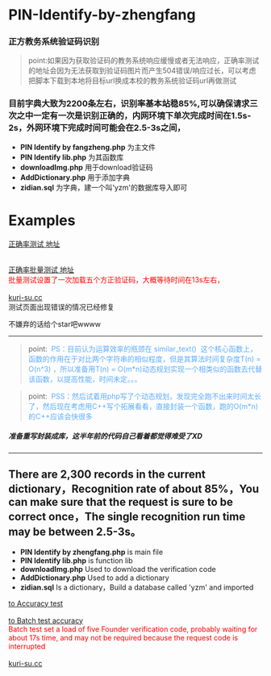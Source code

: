 

# PIN-Identify-by-zhengfang
### 正方教务系统验证码识别
	
>point:如果因为获取验证码的教务系统响应缓慢或者无法响应，正确率测试的地址会因为无法获取到验证码图片而产生504错误/响应过长，可以考虑把脚本下载到本地将目标url换成本校的教务系统验证码url再做测试

### 目前字典大致为2200条左右，识别率基本站稳85%,可以确保请求三次之中一定有一次是识别正确的，内网环境下单次完成时间在1.5s-2s，外网环境下完成时间可能会在2.5-3s之间，
* <b>PIN Identify by fangzheng.php</b> 为主文件<br/>
* <b>PIN Identify lib.php</b> 为其函数库<br/>
* <b>downloadImg.php</b> 用于download验证码<br/>
* <b>AddDictionary.php</b> 用于添加字典<br/>
* <b>zidian.sql</b> 为字典，建一个叫'yzm'的数据库导入即可<br/>

# Examples

[正确率测试 地址](http://kuri-su.cc/PIN/Identify_online.php "kuri-su.cc")<br/><br/>

[正确率批量测试 地址](http://kuri-su.cc/PIN/AccuracyTest.php "kuri-su.cc")<br/>
<font color=red>批量测试设置了一次加载五个方正验证码，大概等待时间在13s左右，</font>
<br/><br/>
[kuri-su.cc](http://kuri-su.cc "kuri-su.cc")
<br/>测试页面出现错误的情况已经修复

不嫌弃的话给个star吧wwww
<hr/>

>point:  <font color=#5dadff>PS：目前认为运算效率的瓶颈在 similar_text()  这个核心函数上，函数的作用在于对比两个字符串的相似程度，但是其算法时间复杂度T(n) = O(n^3) ，所以准备用T(n) = O(m*n)动态规划实现一个相类似的函数去代替该函数，以提高性能，时间未定。。。</font>

>point:  <font color=#5dadff>PSS：然后试着用php写了个动态规划，发现完全跑不出来时间太长了，然后现在考虑用C++写个拓展看看，直接封装一个函数，跑的O(m*n)的C++应该会快很多</font>

##### 准备重写封装成库，这半年前的代码自己看着都觉得难受了XD

<hr/>

## There are 2,300 records in the current dictionary，Recognition rate of about 85%，You can make sure that the request is sure to be correct once，The single recognition run time may be between 2.5-3s。

* <b>PIN Identify by zhengfang.php</b> is main file<br/>
* <b>PIN Identify lib.php</b> is function lib<br/>
* <b>downloadImg.php</b> Used to download the verification code<br/>
* <b>AddDictionary.php</b> Used to add a dictionary<br/>
* <b>zidian.sql</b> Is a dictionary，Build a database called 'yzm' and imported<br/>

[to Accuracy test](http://kuri-su.cc/PIN/Identify_online.php "kuri-su.cc")<br/><br/>
[to Batch test accuracy](http://kuri-su.cc/PIN/AccuracyTest.php "kuri-su.cc")<br/>
<font color='red'>Batch test set a load of five Founder verification code, probably waiting for about 17s time, and may not be required because the request code is interrupted</font>
<br/><br/>
[kuri-su.cc](http://kuri-su.cc "kuri-su.cc")
